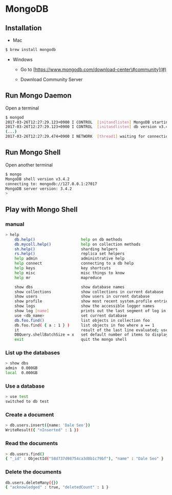 # MongoDB

## Installation

* Mac

```bash
$ brew install mongodb
```

* Windows

  * Go to [https://www.mongodb.com/download-center\#community](#)

  * Download Community Server

## Run Mongo Daemon

Open a terminal

```bash
$ mongod
2017-03-26T12:27:29.123+0900 I CONTROL  [initandlisten] MongoDB starting : pid=19382 port=27017 dbpath=/data/db 64-bit host=linux
2017-03-26T12:27:29.123+0900 I CONTROL  [initandlisten] db version v3.4.2
(...)
2017-03-26T12:27:29.474+0900 I NETWORK  [thread1] waiting for connections on port 27017
```

## Run Mongo Shell

Open another terminal

```bash
$ mongo
MongoDB shell version v3.4.2
connecting to: mongodb://127.0.0.1:27017
MongoDB server version: 3.4.2
>
```

## Play with Mongo Shell

### manual

```bash
> help
    db.help()                    help on db methods
    db.mycoll.help()             help on collection methods
    sh.help()                    sharding helpers
    rs.help()                    replica set helpers
    help admin                   administrative help
    help connect                 connecting to a db help
    help keys                    key shortcuts
    help misc                    misc things to know
    help mr                      mapreduce

    show dbs                     show database names
    show collections             show collections in current database
    show users                   show users in current database
    show profile                 show most recent system.profile entries with time >= 1ms
    show logs                    show the accessible logger names
    show log [name]              prints out the last segment of log in memory, 'global' is default
    use <db_name>                set current database
    db.foo.find()                list objects in collection foo
    db.foo.find( { a : 1 } )     list objects in foo where a == 1
    it                           result of the last line evaluated; use to further iterate
    DBQuery.shellBatchSize = x   set default number of items to display on shell
    exit                         quit the mongo shell
```

### List up the databases

```bash
> show dbs
admin  0.000GB
local  0.000GB
```

### Use a database

```bash
> use test
switched to db test
```

### Create a document

```bash
> db.users.insert({name: 'Dale Seo'})
WriteResult({ "nInserted" : 1 })
```

### Read the documents

```bash
> db.users.find()
{ "_id" : ObjectId("58d737d98754ca3d8b1c79bf"), "name" : "Dale Seo" }
```

### Delete the documents

```bash
db.users.deleteMany({})
{ "acknowledged" : true, "deletedCount" : 1 }
```



